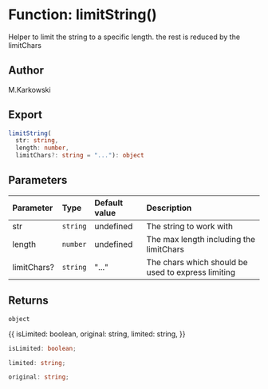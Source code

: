 # Function: limitString()

Helper to limit the string to a specific length. the rest is reduced by the limitChars

## Author

M.Karkowski

## Export

```ts
limitString(
  str: string,
  length: number,
  limitChars?: string = "..."): object
```

## Parameters

| Parameter   | Type     | Default value | Description                                        |
| :---------- | :------- | :------------ | :------------------------------------------------- |
| str         | `string` | undefined     | The string to work with                            |
| length      | `number` | undefined     | The max length including the limitChars            |
| limitChars? | `string` | "..."         | The chars which should be used to express limiting |

## Returns

`object`

{{
  isLimited: boolean,
  original: string,
  limited: string,
}}

```ts
isLimited: boolean;
```

```ts
limited: string;
```

```ts
original: string;
```
